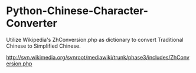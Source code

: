 Python-Chinese-Character-Converter
==================================
Utilize Wikipedia's ZhConversion.php as dictionary to convert Traditional Chinese to Simplified Chinese.

http://svn.wikimedia.org/svnroot/mediawiki/trunk/phase3/includes/ZhConversion.php
